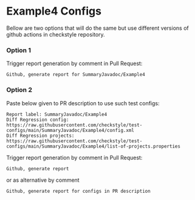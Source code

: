 # Example4 Configs

Bellow are two options that will do the same but use different versions
of github actions in checkstyle repository.


### Option 1
Trigger report generation by comment in Pull Request:
```
Github, generate report for SummaryJavadoc/Example4
```

### Option 2

Paste below given to PR description to use such test configs:
```
Report label: SummaryJavadoc/Example4
Diff Regression config: https://raw.githubusercontent.com/checkstyle/test-configs/main/SummaryJavadoc/Example4/config.xml
Diff Regression projects: https://raw.githubusercontent.com/checkstyle/test-configs/main/SummaryJavadoc/Example4/list-of-projects.properties
```

Trigger report generation by comment in Pull Request:
```
Github, generate report
```
or as alternative by comment
```
Github, generate report for configs in PR description
```
